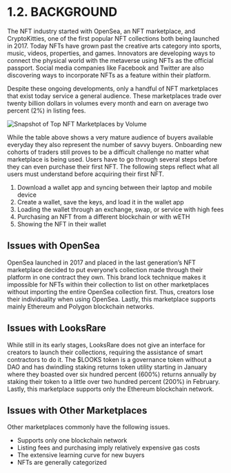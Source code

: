# 1.2. BACKGROUND

The NFT industry started with OpenSea, an NFT marketplace, and CryptoKitties, one of the first popular NFT collections both being launched in 2017. Today NFTs have grown past the creative arts category into sports, music, videos, properties, and games. Innovators are developing ways to connect the physical world with the metaverse using NFTs as the official passport. Social media companies like Facebook and Twitter are also discovering ways to incorporate NFTs as a feature within their platform.

Despite these ongoing developments, only a handful of NFT marketplaces that exist today service a general audience. These marketplaces trade over twenty billion dollars in volumes every month and earn on average two percent (2%) in listing fees.

![Snapshot of Top NFT Marketplaces by Volume](https://user-images.githubusercontent.com/120378/154845751-935a8f77-4a68-4444-bf1c-f4790bbf11fa.png)

While the table above shows a very mature audience of buyers available everyday they also represent the number of savvy buyers. Onboarding new cohorts of traders still proves to be a difficult challenge no matter what marketplace is being used. Users have to go through several steps before they can even purchase their first NFT. The following steps reflect what all users must understand before acquiring their first NFT.

1. Download a wallet app and syncing between their laptop and mobile device
2. Create a wallet, save the keys, and load it in the wallet app
3. Loading the wallet through an exchange, swap, or service with high fees
4. Purchasing an NFT from a different blockchain or with wETH
5. Showing the NFT in their wallet

## Issues with OpenSea

OpenSea launched in 2017 and placed in the last generation’s NFT marketplace decided to put everyone’s collection made through their platform in one contract they own. This brand lock technique makes it impossible for NFTs within their collection to list on other marketplaces without importing the entire OpenSea collection first. Thus, creators lose their individuality when using OpenSea. Lastly, this marketplace supports mainly Ethereum and Polygon blockchain networks.

## Issues with LooksRare

While still in its early stages, LooksRare does not give an interface for creators to launch their collections, requiring the assistance of smart contractors to do it. The $LOOKS token is a governance token without a DAO and has dwindling staking returns token utility starting in January where they boasted over six hundred percent (600%) returns annually by staking their token to a little over two hundred percent (200%) in February. Lastly, this marketplace supports only the Ethereum blockchain network.

## Issues with Other Marketplaces

Other marketplaces commonly have the following issues.

* Supports only one blockchain network
* Listing fees and purchasing imply relatively expensive gas costs
* The extensive learning curve for new buyers
* NFTs are generally categorized
